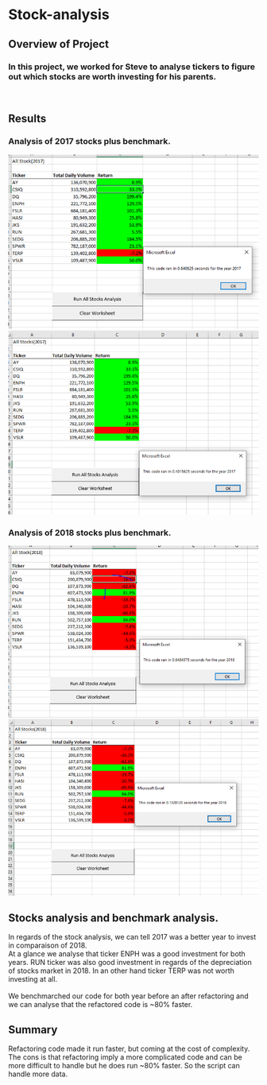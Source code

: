 # Stock-analysis

## Overview of Project


### In this project, we worked for Steve to analyse tickers to figure out which stocks are worth investing for his parents.
<br>





## Results
###  Analysis of 2017 stocks plus benchmark.<br>

 

![](Ressources/VBA_Challenge_2017_old.png)
![](Ressources/VBA_Challenge_2017.png)


### Analysis of 2018 stocks plus benchmark.<br>
![](Ressources/VBA_Challenge_2018_old.png)
![](Ressources/VBA_Challenge_2018.png)
<br>

## Stocks analysis and benchmark analysis.<br>

In regards of the stock analysis, we can tell 2017 was a better year to invest in comparaison of 2018.<br>
At a glance we analyse that ticker ENPH was a good investment for both years. RUN ticker was also good investment in regards of the depreciation of stocks market in 2018. In an other hand ticker TERP was not worth investing at all.<br>
<br>
We benchmarched our code for both year before an after refactoring and we can analyse that the refactored code is ~80% faster.

## Summary

Refactoring code made it run faster, but coming at the cost of complexity.<br>
The cons is that refactoring imply a more complicated code and can be more difficult to handle but he does run ~80% faster. So the script can handle more data.<br>

